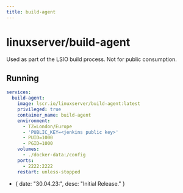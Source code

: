 ```yaml
---
title: build-agent
---
```

<!-- DO NOT EDIT THIS FILE MANUALLY  -->
<!-- Please read the https://github.com/linuxserver/docker-build-agent/blob/main/.github/CONTRIBUTING.md -->

# linuxserver/build-agent

Used as part of the LSIO build process. Not for public consumption.

## Running

```yml
services:
  build-agent:
    image: lscr.io/linuxserver/build-agent:latest
    privileged: true
    container_name: build-agent
    environment:
      - TZ=London/Europe
      - 'PUBLIC_KEY=<jenkins public key>'
      - PUID=1000
      - PGID=1000
    volumes:
      - ./docker-data:/config
    ports:
      - 2222:2222
    restart: unless-stopped
```

- { date: "30.04.23:", desc: "Initial Release." }
